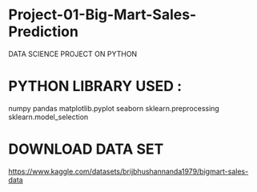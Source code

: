 #  Project-01-Big-Mart-Sales-Prediction
DATA SCIENCE PROJECT ON PYTHON
# PYTHON LIBRARY USED :
 numpy 
 pandas
 matplotlib.pyplot 
 seaborn 
 sklearn.preprocessing 
 sklearn.model_selection
# DOWNLOAD DATA SET
https://www.kaggle.com/datasets/brijbhushannanda1979/bigmart-sales-data


